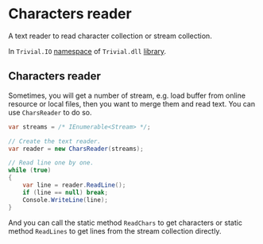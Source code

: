 # Characters reader

A text reader to read character collection or stream collection.

In `Trivial.IO` [namespace](./io) of `Trivial.dll` [library](../README).

## Characters reader

Sometimes, you will get a number of stream, e.g. load buffer from online resource or local files, then you want to merge them and read text. You can use `CharsReader` to do so.

```csharp
var streams = /* IEnumerable<Stream> */;

// Create the text reader.
var reader = new CharsReader(streams);

// Read line one by one.
while (true)
{
    var line = reader.ReadLine();
    if (line == null) break;
    Console.WriteLine(line);
}
```

And you can call the static method `ReadChars` to get characters or static method `ReadLines` to get lines from the stream collection directly.
